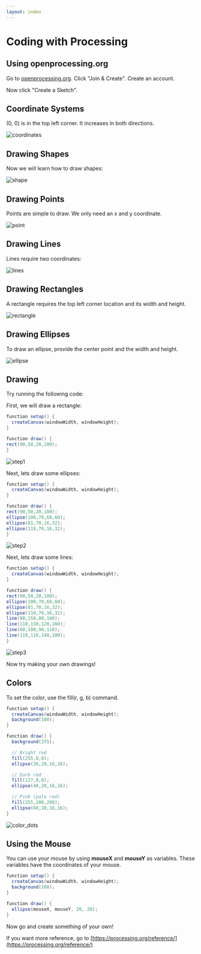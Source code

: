 ```yaml
---
layout: index
---
```


# Coding with Processing

## Using openprocessing.org

Go to [openprocessing.org](https://www.openprocessing.org). Click "Join & Create". Create an account.  

Now click "Create a Sketch".

## Coordinate Systems  

(0, 0) is in the top left corner. It increases in both directions.

![coordinates](images/proc_images/coordinates.png)

## Drawing Shapes  

Now we will learn how to draw shapes:  

![shape](images/proc_images/shapes.png)

## Drawing Points  

Points are simple to draw. We only need an x and y coordinate.

![point](images/proc_images/point.png)

## Drawing Lines  
Lines require two coordinates:  

![lines](images/proc_images/line.png)  

## Drawing Rectangles  

A rectangle requires the top left corner location and its width and height.

![rectangle](images/proc_images/rectangle.png)

## Drawing Ellipses  

To draw an ellipse, provide the center point and the width and height.

![ellipse](images/proc_images/ellipse.png)

## Drawing 

Try running the following code: 

First, we will draw a rectangle:  

```java
function setup() {
  createCanvas(windowWidth, windowHeight);
} 

function draw() {
rect(90,50,20,100);
}
```  

![step1](images/proc_images/step1.png)

Next, lets draw some ellipses:  

```java
function setup() {
  createCanvas(windowWidth, windowHeight);
} 

function draw() {
rect(90,50,20,100);
ellipse(100,70,60,60);
ellipse(81,70,16,32); 
ellipse(119,70,16,32); 
}
```

![step2](images/proc_images/step2.png)

Next, lets draw some lines:  

```java
function setup() {
  createCanvas(windowWidth, windowHeight);
} 

function draw() {
rect(90,50,20,100);
ellipse(100,70,60,60);
ellipse(81,70,16,32); 
ellipse(119,70,16,32); 
line(90,150,80,160);
line(110,150,120,160);
line(60,100,90,110);
line(110,110,140,100);
}
```

![step3](images/proc_images/step3.png)

Now try making your own drawings!

## Colors  

To set the color, use the fill(r, g, b) command.


```java
function setup() {
  createCanvas(windowWidth, windowHeight); 
  background(100);
} 

function draw() {
  background(255);  

  // Bright red
  fill(255,0,0);
  ellipse(20,20,16,16);

  // Dark red
  fill(127,0,0);
  ellipse(40,20,16,16);

  // Pink (pale red)
  fill(255,200,200);
  ellipse(60,20,16,16);
}
```

![color_dots](images/proc_images/color_dots.jpg)  

## Using the Mouse

You can use your mouse by using **mouseX** and **mouseY** as variables. These variables have the coordinates of your mouse.

```java
function setup() {
  createCanvas(windowWidth, windowHeight); 
  background(100);
} 

function draw() {
  ellipse(mouseX, mouseY, 20, 20);
}
```

Now go and create something of your own!

If you want more reference, go to [https://processing.org/reference/](https://processing.org/reference/)


